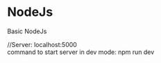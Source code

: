 # NodeJs
Basic NodeJs

//Server: localhost:5000<br>
command to start server in dev mode: npm run dev
